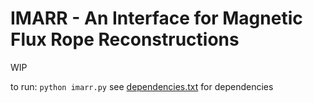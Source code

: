 # IMARR - An Interface for Magnetic Flux Rope Reconstructions

WIP

to run: `python imarr.py`
see [dependencies.txt](dependencies.txt) for dependencies
